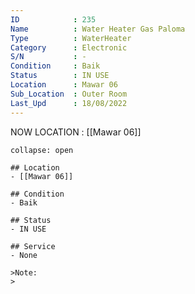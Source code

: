 ```yaml
---
ID            : 235
Name          : Water Heater Gas Paloma
Type          : WaterHeater
Category      : Electronic
S/N           : -
Condition     : Baik
Status        : IN USE
Location      : Mawar 06
Sub_Location  : Outer Room
Last_Upd      : 18/08/2022
---
```



NOW LOCATION : [[Mawar 06]]

```ad-History
collapse: open

## Location
- [[Mawar 06]]

## Condition
- Baik

## Status
- IN USE

## Service
- None

>Note:
>


```
